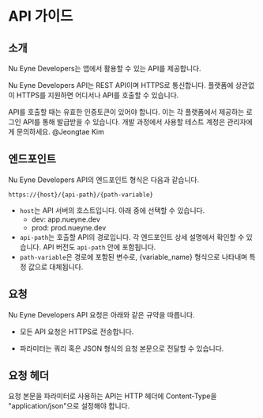 # **API 가이드**

## **소개**
Nu Eyne Developers는 앱에서 활용할 수 있는 API를 제공합니다.

Nu Eyne Developers API는 REST API이며 HTTPS로 통신합니다. 플랫폼에 상관없이 HTTPS를 지원하면 어디서나 API를 호출할 수 있습니다.

API를 호출할 때는 유효한 인증토큰이 있어야 합니다. 이는 각 플랫폼에서 제공하는 로그인 API를 통해 발급받을 수 있습니다. 개발 과정에서 사용할 테스트 계정은 관리자에게 문의하세요. @Jeongtae Kim

## **엔드포인트**
Nu Eyne Developers API의 엔드포인트 형식은 다음과 같습니다.

```
https://{host}/{api-path}/{path-variable}  
```

- `host`는 API 서버의 호스트입니다. 아래 중에 선택할 수 있습니다.
    - dev: app.nueyne.dev
    - prod: prod.nueyne.dev
- `api-path`는 호출할 API의 경로입니다. 각 엔드포인트 상세 설명에서 확인할 수 있습니다. 
  API 버전도 `api-path` 안에 포함됩니다.
- `path-variable`은 경로에 포함된 변수로, {variable_name} 형식으로 나타내며 특정 값으로 대체됩니다.

## **요청**
Nu Eyne Developers API 요청은 아래와 같은 규약을 따릅니다.

- 모든 API 요청은 HTTPS로 전송합니다.

- 파라미터는 쿼리 혹은 JSON 형식의 요청 본문으로 전달할 수 있습니다.

## **요청 헤더**

요청 본문을 파라미터로 사용하는 API는 HTTP 헤더에 Content-Type을 "application/json"으로 설정해야 합니다.